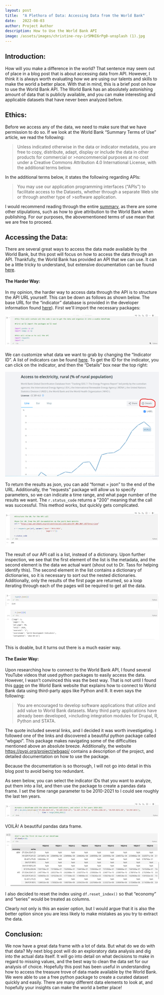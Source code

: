 ```yaml
---
layout: post
title:  "A Plethora of Data: Accessing Data from the World Bank"
date:   2022-08-03
author: Project Author
description: How to Use the World Bank API
image: /assets/images/christine-roy-ir5MHI6rPg0-unsplash (1).jpg
---
```


## Introduction:

How will you make a difference in the world?
That sentence may seem out of place in a blog post that is about accessing data from API. However, I think it is always worth evaluating how we are using our talents and skills to make the world a better place. With that in mind, this is a brief post on how to use the World Bank API. The World Bank has an absolutely astonishing amount of data that is publicly available, and you can make interesting and applicable datasets that have never been analyzed before.

## Ethics:

Before we access any of the data, we need to make sure that we have permission to do so. If we look at the World Bank “Summary Terms of Use” article, we read the following:
>Unless indicated otherwise in the data or indicator metadata, you are free to copy, distribute, adapt, display or include the data in other products for commercial or >noncommercial purposes at no cost under a Creative Commons Attribution 4.0 International License, with the additional terms below.

In the additional terms below, it states the following regarding APIs:

>You may use our application programming interfaces (“APIs”) to facilitate access to the Datasets, whether through a separate Web site or through another type of >software application.

I would recommend reading through the entire [summary](https://data.worldbank.org/summary-terms-of-use), as there are some other stipulations, such as how to give attribution to the World Bank when publishing. For our purposes, the abovementioned terms of use mean that we are free to proceed. 

## Accessing the Data:

There are several great ways to access the data made available by the World Bank, but this post will focus on how to access the data through an API. Thankfully, the World Bank has provided an API that we can use. It can be a little tricky to understand, but extensive documentation can be found [here](https://datahelpdesk.worldbank.org/knowledgebase/topics/125589-developer-information). 

#### The Harder Way:

In my opinion, the harder way to access data through the API is to structure the API URL yourself. This can be down as follows as shown below. The base URL for the “indicator” database is provided in the developer information found [here](https://datahelpdesk.worldbank.org/knowledgebase/articles/898581-api-basic-call-structures)). First we'll import the necessary packages:

![Import Packages](https://raw.githubusercontent.com/BenP33/stat386-projects/main/assets/images/Blog%202%20Code%20Screenshot%201.png)

We can customize what data we want to grab by changing the “Indicator ID”. A list of indicators can be found [here](https://datahelpdesk.worldbank.org/knowledgebase/articles/898581-api-basic-call-structures). To get the ID for the indicator, you can click on the indicator, and then the “Details” box near the top right:

![Get ID](https://raw.githubusercontent.com/BenP33/stat386-projects/main/assets/images/Blog%202%20Website%20Screenshot%201.png)

To return the results as json, you can add “format = json” to the end of the URL. Additionally, the “requests” package will allow us to specify parameters, so we can indicate a time range, and what page number of the results we want. The `r.status_code` returns a "200" meaning that the call was successful. This method works, but quickly gets complicated. 

![API Call](https://raw.githubusercontent.com/BenP33/stat386-projects/main/assets/images/Blog%202%20Code%20Screenshot%202.png)

The result of our API call is a list, instead of a dictionary. Upon further inspection, we see that the first element of the list is the metadata, and the second element is the data we actual want (shout out to Dr. Tass for helping identify this). The second element in the list contains a dictionary of dictionaries, so it is necessary to sort out the nested dictionaries. Additionally, only the results of the first page are returned, so a loop iterating through each of the pages will be required to get all the data. 

![List Results](https://raw.githubusercontent.com/BenP33/stat386-projects/main/assets/images/Blog%202%20Code%20Screenshot%203.png)

This is doable, but it turns out there is a much easier way. 

#### The Easier Way:

Upon researching how to connect to the World Bank API, I found several YouTube videos that used python packages to easily access the data. However, I wasn’t convinced this was the best way. That is not until I found this [page](https://data.worldbank.org/products/third-party-apps) on the World Bank website that explains how to connect to World Bank data using third-party apps like Python and R. It even says the following:

>You are encouraged to develop software applications that utilize and add value to World Bank datasets. Many third party applications have already been developed, >including integration modules for Drupal, R, Python and STATA.

The quote included several links, and I decided it was worth investigating. I followed one of the links and discovered a beautiful python package called “wbgapi”. This package makes navigating some of the difficulties mentioned above an absolute breeze. Additionally, the website https://pypi.org/project/wbgapi/ contains a description of the project, and detailed documentation on how to use the package.

Because the documentation is so thorough, I will not go into detail in this blog post to avoid being too redundant.

As seen below, you can select the indicator IDs that you want to analyze, put them into a list, and then use the package to create a pandas data frame. I set the time range parameter to be 2010-2021 to I could see roughly the last ten years.

![API Package Code](https://raw.githubusercontent.com/BenP33/stat386-projects/main/assets/images/Blog%202%20Code%20Screenshot%204.png)

VOILÀ! A beautiful pandas data frame.

![Data frame result](https://raw.githubusercontent.com/BenP33/stat386-projects/main/assets/images/Blog%202%20Code%20Screenshot%205.png)

I also decided to reset the index using `df.reset_index()` so that “economy” and “series” would be treated as columns.

Clearly not only is this an easier option, but I would argue that it is also the better option since you are less likely to make mistakes as you try to extract the data.

## Conclusion:

We now have a great data frame with a lot of data. But what do we do with that data? My next blog post will do an exploratory data analysis and dig into the actual data itself. It will go into detail on what decisions to make in regard to missing values, and the best way to clean the data set for our analysis of choice. 
Hopefully this post has been useful in understanding how to access the treasure trove of data made available by the World Bank. We were able to use a free python package to create a curated dataset quickly and easily. There are many different data elements to look at, and hopefully your insights can make the world a better place!

